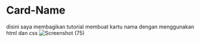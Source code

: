 # Card-Name
disini saya membagikan tutorial membuat kartu nama
dengan menggunakan html dan css
![Screenshot (75)]([https://github.com/arthasa28/Card-Name/blob/master/img/Screenshot_1.png])

